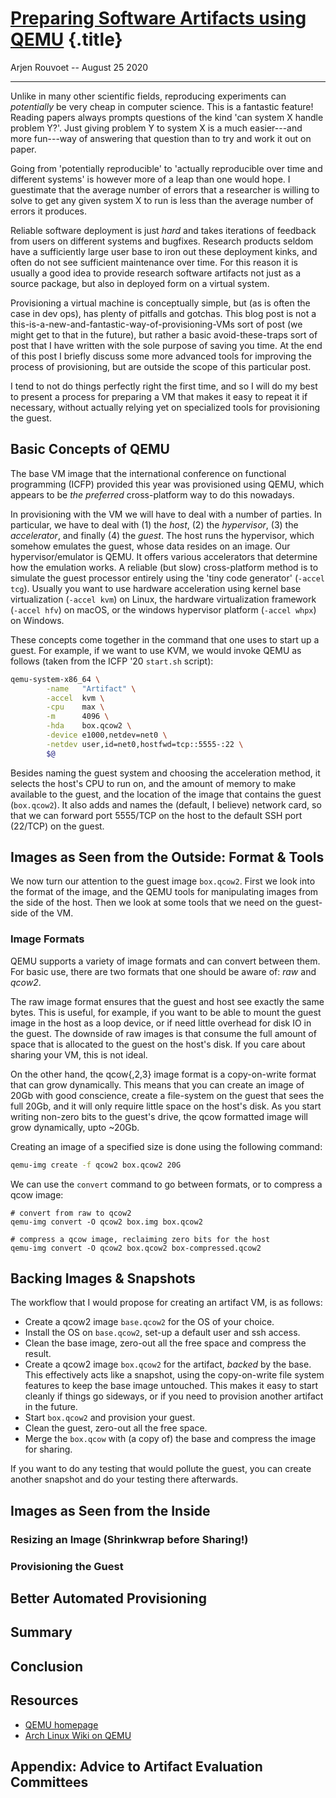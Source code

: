 # [Preparing Software Artifacts using QEMU](#/blog/artifact-vms) {.title}

Arjen Rouvoet -- August 25 2020

---

Unlike in many other scientific fields, reproducing experiments can
_potentially_ be very cheap in computer science. This is a fantastic feature!
Reading papers always prompts questions of the kind 'can system X handle problem
Y?'. Just giving problem Y to system X is a much easier---and more fun---way of
answering that question than to try and work it out on paper.

Going from 'potentially reproducible' to 'actually reproducible over time and
different systems' is however more of a leap than one would hope. I guestimate
that the average number of errors that a researcher is willing to solve to get
any given system X to run is less than the average number of errors it produces.

Reliable software deployment is just _hard_ and takes iterations of feedback
from users on different systems and bugfixes. Research products seldom have a
sufficiently large user base to iron out these deployment kinks, and often do
not see sufficient maintenance over time.
For this reason it is usually a good idea to provide research software artifacts
not just as a source package, but also in deployed form on a virtual system.

Provisioning a virtual machine is conceptually simple, but (as is often the case
in dev ops), has plenty of pitfalls and gotchas. This blog post is not a
this-is-a-new-and-fantastic-way-of-provisioning-VMs sort of post (we might get to that
in the future), but rather a basic avoid-these-traps sort of post that I have
written with the sole purpose of saving you time. At the end of this
post I briefly discuss some more advanced tools for improving the process of
provisioning, but are outside the scope of this particular post.

I tend to not do things perfectly right the first time, and so I will do my best
to present a process for preparing a VM that makes it easy to repeat it if
necessary, without actually relying yet on specialized tools for provisioning
the guest.

## Basic Concepts of QEMU

The base VM image that the international conference on functional programming
(ICFP) provided this year was provisioned using QEMU, which appears to be
_the preferred_ cross-platform way to do this nowadays.

In provisioning with the VM we will have to deal with a number of parties.  In
particular, we have to deal with (1) the _host_, (2) the _hypervisor_, (3) the
_accelerator_, and finally (4) the _guest_. The host runs the hypervisor, which
somehow emulates the guest, whose data resides on an image. Our
hypervisor/emulator is QEMU. It offers various accelerators that determine how
the emulation works. A reliable (but slow) cross-platform method is to simulate
the guest processor entirely using the 'tiny code generator' (`-accel tcg`).
Usually you want to use hardware acceleration using kernel base virtualization
(`-accel kvm`) on Linux, the hardware virtualization framework (`-accel hfv`) on
macOS, or the windows hypervisor platform (`-accel whpx`) on Windows.

These concepts come together in the command that one uses to start up a guest.
For example, if we want to use KVM, we would invoke QEMU as follows
(taken from the ICFP '20 `start.sh` script):

```bash
qemu-system-x86_64 \
        -name   "Artifact" \
        -accel  kvm \
        -cpu    max \
        -m      4096 \
        -hda    box.qcow2 \
        -device e1000,netdev=net0 \
        -netdev user,id=net0,hostfwd=tcp::5555-:22 \
        $@
```

Besides naming the guest system and choosing the acceleration method, it selects
the host's CPU to run on, and the amount of memory to make available to the
guest, and the location of the image that contains the guest (`box.qcow2`). It
also adds and names the (default, I believe) network card, so that we can
forward port 5555/TCP on the host to the default SSH port (22/TCP) on the guest.

## Images as Seen from the Outside: Format & Tools

We now turn our attention to the guest image `box.qcow2`. First we look into
the format of the image, and the QEMU tools for manipulating images from the
side of the host. Then we look at some tools that we need on the guest-side of
the VM.

### Image Formats

QEMU supports a variety of image formats and can convert between them.
For basic use, there are two formats that one should be aware of: _raw_ and
_qcow2_.

The raw image format ensures that the guest and host see exactly the same
bytes. This is useful, for example, if you want to be able to mount the guest
image in the host as a loop device, or if need little overhead for disk IO
in the guest. The downside of raw images is that consume the full
amount of space that is allocated to the guest on the host's disk. If you care
about sharing your VM, this is not ideal.

On the other hand, the qcow{,2,3} image format is a copy-on-write format that
can grow dynamically. This means that you can create an image of 20Gb with good
conscience, create a file-system on the guest that sees the full 20Gb, and it
will only require little space on the host's disk. As you start writing non-zero
bits to the guest's drive, the qcow formatted image will grow dynamically, upto
~20Gb.

Creating an image of a specified size is done using the following command:

```bash
qemu-img create -f qcow2 box.qcow2 20G
```

We can use the `convert` command to go between formats, or to compress a qcow
image:

```
# convert from raw to qcow2
qemu-img convert -O qcow2 box.img box.qcow2

# compress a qcow image, reclaiming zero bits for the host
qemu-img convert -O qcow2 box.qcow2 box-compressed.qcow2
```

## Backing Images & Snapshots

The workflow that I would propose for creating an artifact VM, is as follows:

- Create a qcow2 image `base.qcow2` for the OS of your choice.
- Install the OS on `base.qcow2`, set-up a default user and ssh access.
- Clean the base image, zero-out all the free space and compress the result.
- Create a qcow2 image `box.qcow2` for the artifact, _backed_ by the base.
  This effectively acts like a snapshot, using the copy-on-write file system
  features to keep the base image untouched.
  This makes it easy to start cleanly if things go sideways, or if you need to
  provision another artifact in the future.
- Start `box.qcow2` and provision your guest.
- Clean the guest, zero-out all the free space.
- Merge the `box.qcow` with (a copy of) the base and compress the image for sharing.

If you want to do any testing that would pollute the guest, you can create
another snapshot and do your testing there afterwards.

## Images as Seen from the Inside

### Resizing an Image (Shrinkwrap before Sharing!)

### Provisioning the Guest

## Better Automated Provisioning

## Summary

## Conclusion

## Resources

- [QEMU homepage](https://www.qemu.org/)
- [Arch Linux Wiki on QEMU](https://wiki.archlinux.org/index.php/QEMU)

## Appendix: Advice to Artifact Evaluation Committees

